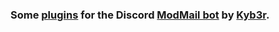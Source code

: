 ### Some [plugins](https://github.com/kyb3r/modmail/wiki/Plugins) for the Discord [ModMail bot](https://github.com/kyb3r/modmail) by [Kyb3r](https://kyb3r.github.io/).
